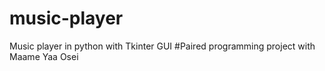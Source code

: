 # music-player
Music player in python with Tkinter GUI
#Paired programming project with Maame Yaa Osei
